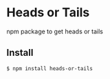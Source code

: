 # Heads or Tails
npm package to get heads or tails

## Install

```
$ npm install heads-or-tails
```



